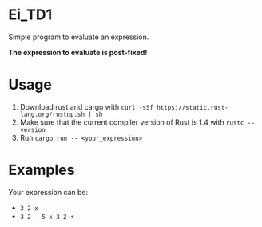 # Ei_TD1

Simple program to evaluate an expression.

**The expression to evaluate is post-fixed!**

# Usage

1.  Download rust and cargo with ```curl -sSf https://static.rust-lang.org/rustup.sh | sh```
2.  Make sure that the current compiler version of Rust is 1.4 with ```rustc --version```
3.  Run ```cargo run -- <your_expression>```

# Examples

Your expression can be:
* ```3 2 x```
* ```3 2 - 5 x 3 2 + -```
